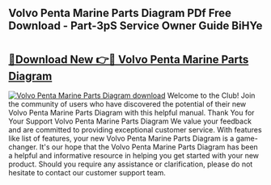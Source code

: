 ## Volvo Penta Marine Parts Diagram PDf Free Download - Part-3pS Service Owner Guide BiHYe

# <h2><a href="http://dftoys9.blite.top/?on=Volvo+Penta+Marine+Parts+Diagram">🔗Download New 👉🔴 Volvo Penta Marine Parts Diagram</a></h2>

[![Volvo Penta Marine Parts Diagram download](https://i.imgur.com/lujVjoI.png)](http://dftoys9.blite.top/?on=Volvo+Penta+Marine+Parts+Diagram)
Welcome to the Club! Join the community of users who have discovered the potential of their new Volvo Penta Marine Parts Diagram with this helpful manual. Thank You for Your Support Volvo Penta Marine Parts Diagram We value your feedback and are committed to providing exceptional customer service. With features like list of features, your new Volvo Penta Marine Parts Diagram is a game-changer. It's our hope that the Volvo Penta Marine Parts Diagram has been a helpful and informative resource in helping you get started with your new product. Should you require any assistance or clarification, please do not hesitate to contact our customer support team.
